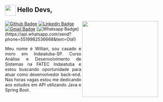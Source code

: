 <!-- Título -->
## <img width="35px" align="center" src="https://raw.githubusercontent.com/coderjojo/coderjojo/master/img/github.gif"> Hello Devs,

<!-- Imagem -->
<p>
<img  width="250px" align="right" src="https://camo.githubusercontent.com/557146581556b92fff91d5056176e44185fb63ff/68747470733a2f2f6d656469612e67697068792e636f6d2f6d656469612f4c384b36326954446b7a4758362f67697068792e676966">
</p>

<!-- Contato -->
  [![Github Badge](https://img.shields.io/badge/-Github-000?style=flat-square&logo=Github&logoColor=white&link=https://github.com/Willianf-Silva)](https://github.com/Willianf-Silva)   [![Linkedin Badge](https://img.shields.io/badge/-LinkedIn-blue?style=flat-square&logo=Linkedin&logoColor=white&link=https://www.linkedin.com/in/willianferreirasilva/)](https://www.linkedin.com/in/willianferreirasilva/)   [![Gmail Badge](https://img.shields.io/badge/-Gmail-c14438?style=flat-square&logo=Gmail&logoColor=white&link=mailto:willian.ferreira.da.silva@gmail.com)](mailto:willian.ferreira.da.silva@gmail.com)   [![Whatsapp Badge](https://img.shields.io/badge/-Whatsapp-4CA143?style=flat-square&labelColor=4CA143&logo=whatsapp&logoColor=white&link=https://api.whatsapp.com/send?phone=5519982536668&text=Olá!)](https://api.whatsapp.com/send?phone=5519982536668&text=Olá!) 
  

<!-- Perfil -->
<p align="justify">
Meu nome é Willian, sou casado e moro em Indaiatuba-SP.
Curso Análise e Desenvolvimento de Sistemas na FATEC Indaiatuba e estou buscando oportunidade para atuar como desenvolvedor back-end.
Nas horas vagas estou me dedicando aos estudos em API utilizando Java e Spring Boot.
</p>



<!-- Painel de Status do Usuário
<p>
<img  align="right" src="https://github-readme-stats.vercel.app/api?username=Willianf-Silva&show_icons=true&text_color=fff&icon_color=00C853&title_color=FF6F00&bg_color=000">
</p>
-->

<!-- Total de Visitas -->
<!-- <p align="center"> <img src="https://komarev.com/ghpvc/?username=Willianf-Silva" alt="Willianf-Silva" /> </p> -->














<!--
**Willianf-Silva/Willianf-Silva** is a ✨ _special_ ✨ repository because its `README.md` (this file) appears on your GitHub profile.

Here are some ideas to get you started:

- 🔭 I’m currently working on ...
- 🌱 I’m currently learning ...
- 👯 I’m looking to collaborate on ...
- 🤔 I’m looking for help with ...
- 💬 Ask me about ...
- 📫 How to reach me: ...
- 😄 Pronouns: ...
- ⚡ Fun fact: ...
-->
